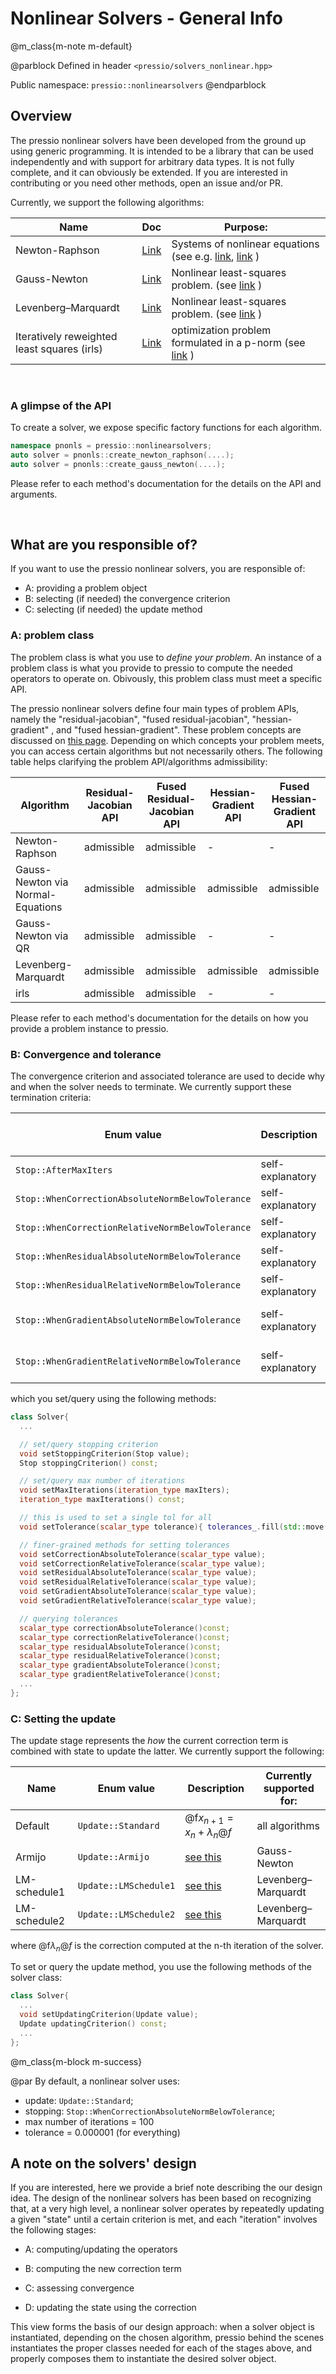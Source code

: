 
# Nonlinear Solvers - General Info


@m_class{m-note m-default}

@parblock
Defined in header `<pressio/solvers_nonlinear.hpp>`

Public namespace: `pressio::nonlinearsolvers`
@endparblock


## Overview

The pressio nonlinear solvers have been developed from the ground up using generic programming.
It is intended to be a library that can be used independently and with support for arbitrary data types.
It is not fully complete, and it can obviously be extended.
If you are interested in contributing or you need other methods, open an issue and/or PR.


Currently, we support the following algorithms:

| Name                                 | Doc                                                   | Purpose:                                                                                                                                                                                               |
|--------------------------------------|-------------------------------------------------------|--------------------------------------------------------------------------------------------------------------------------------------------------------------------------------------------------------|
| Newton-Raphson                       | [Link](./md_pages_components_nonlinsolvers_nr.html)   | Systems of nonlinear equations (see e.g. [link](https://link.springer.com/content/pdf/bbm%3A978-3-319-69407-8%2F1.pdf), [link](https://www.cmu.edu/math/undergrad/suami/pdfs/2014_newton_method.pdf) ) |
| Gauss-Newton                         | [Link](./md_pages_components_nonlinsolvers_gn.html)   | Nonlinear least-squares problem.            (see [link](https://en.wikipedia.org/wiki/Gauss%E2%80%93Newton_algorithm) )                                                                                |
| Levenberg–Marquardt                  | [Link](./md_pages_components_nonlinsolvers_lm.html)   | Nonlinear least-squares problem.             (see [link](https://en.wikipedia.org/wiki/Levenberg%E2%80%93Marquardt_algorithm) )                                                                        |
| Iteratively reweighted least squares (irls) | [Link](./md_pages_components_nonlinsolvers_irls.html) | optimization problem formulated in a p-norm (see [link](https://en.wikipedia.org/wiki/Iteratively_reweighted_least_squares) )                                                                          |

<br/>

### A glimpse of the API

To create a solver, we expose specific factory functions for each algorithm.

```cpp
namespace pnonls = pressio::nonlinearsolvers;
auto solver = pnonls::create_newton_raphson(....);
auto solver = pnonls::create_gauss_newton(....);
```

Please refer to each method's documentation for the details on the API and arguments.

<br/>

## What are you responsible of?

If you want to use the pressio nonlinear solvers, you are responsible of:

- A: providing a problem object
- B: selecting (if needed) the convergence criterion
- C: selecting (if needed) the update method


### A: problem class

The problem class is what you use to *define your problem*.
An instance of a problem class is what you provide to pressio to
compute the needed operators to operate on. Obivously, this problem class must meet a specific API.

The pressio nonlinear solvers define four main types of problem APIs,
namely the "residual-jacobian", "fused residual-jacobian", "hessian-gradient" ,
and "fused hessian-gradient".
These problem concepts are discussed on [this page](md_pages_components_nonlinsolvers_system_api.html).
Depending on which concepts your problem meets, you can access certain algorithms but not
necessarily others.
The following table helps clarifying the problem API/algorithms admissibility:

| Algorithm                         | Residual-Jacobian API | Fused Residual-Jacobian API | Hessian-Gradient API | Fused Hessian-Gradient API |
|-----------------------------------|-----------------------|-----------------------------|----------------------|----------------------------|
| Newton-Raphson                    | admissible            | admissible                  | -                    | -                          |
| Gauss-Newton via Normal-Equations | admissible            | admissible                  | admissible           | admissible                 |
| Gauss-Newton via QR               | admissible            | admissible                  | -                    | -                          |
| Levenberg-Marquardt               | admissible            | admissible                  | admissible           | admissible                 |
| irls                              | admissible            | admissible                  | -                    | -                          |

Please refer to each method's documentation for the details on how you provide
a problem instance to pressio.



### B: Convergence and tolerance

The convergence criterion and associated tolerance are used to decide
why and when the solver needs to terminate.
We currently support these termination criteria:

| Enum value                                       | Description      | Currently supported for: |
|--------------------------------------------------|------------------|--------------------------|
| `Stop::AfterMaxIters`                            | self-explanatory | all algorithms           |
| `Stop::WhenCorrectionAbsoluteNormBelowTolerance` | self-explanatory | all algorithms           |
| `Stop::WhenCorrectionRelativeNormBelowTolerance` | self-explanatory | all algorithms           |
| `Stop::WhenResidualAbsoluteNormBelowTolerance`   | self-explanatory | all algorithms           |
| `Stop::WhenResidualRelativeNormBelowTolerance`   | self-explanatory | all algorithms           |
| `Stop::WhenGradientAbsoluteNormBelowTolerance`   | self-explanatory | least-squares solvers    |
| `Stop::WhenGradientRelativeNormBelowTolerance`   | self-explanatory | least-squares solvers    |


which you set/query using the following methods:

```cpp
class Solver{
  ...

  // set/query stopping criterion
  void setStoppingCriterion(Stop value);
  Stop stoppingCriterion() const;

  // set/query max number of iterations
  void setMaxIterations(iteration_type maxIters);
  iteration_type maxIterations() const;

  // this is used to set a single tol for all
  void setTolerance(scalar_type tolerance){ tolerances_.fill(std::move(tolerance)); }

  // finer-grained methods for setting tolerances
  void setCorrectionAbsoluteTolerance(scalar_type value);
  void setCorrectionRelativeTolerance(scalar_type value);
  void setResidualAbsoluteTolerance(scalar_type value);
  void setResidualRelativeTolerance(scalar_type value);
  void setGradientAbsoluteTolerance(scalar_type value);
  void setGradientRelativeTolerance(scalar_type value);

  // querying tolerances
  scalar_type correctionAbsoluteTolerance()const;
  scalar_type correctionRelativeTolerance()const;
  scalar_type residualAbsoluteTolerance()const;
  scalar_type residualRelativeTolerance()const;
  scalar_type gradientAbsoluteTolerance()const;
  scalar_type gradientRelativeTolerance()const;
  ...
};
```

### C: Setting the update

The update stage represents the *how* the current correction term is combined
with state to update the latter. We currently support the following:

| Name         | Enum value            | Description                         | Currently supported for: |
|--------------|-----------------------|-------------------------------------|--------------------------|
| Default      | `Update::Standard`    | @f$x_{n+1} = x_{n} + \lambda_{n}@f$ | all algorithms           |
| Armijo       | `Update::Armijo`      | [see this]()                        | Gauss-Newton             |
| LM-schedule1 | `Update::LMSchedule1` | [see this]()                        | Levenberg–Marquardt      |
| LM-schedule2 | `Update::LMSchedule2` | [see this]()                        | Levenberg–Marquardt      |

where @f$\lambda_{n}@f$ is the correction computed at the n-th iteration of the solver.

To set or query the update method, you use the following methods of the solver class:

```cpp
class Solver{
  ...
  void setUpdatingCriterion(Update value);
  Update updatingCriterion() const;
  ...
};
```


@m_class{m-block m-success}

@par By default, a nonlinear solver uses:
- update: `Update::Standard`;
- stopping: `Stop::WhenCorrectionAbsoluteNormBelowTolerance`;
- max number of iterations = 100
- tolerance = 0.000001 (for everything)


## A note on the solvers' design

If you are interested, here we provide a brief note describing the our design idea.
The design of the nonlinear solvers has been based on recognizing that, at a very high level,
a nonlinear solver operates by repeatedly updating a given "state" until a certain criterion is met,
and each "iteration" involves the following stages:

- A: computing/updating the operators

- B: computing the new correction term

- C: assessing convergence

- D: updating the state using the correction

This view forms the basis of our design approach: when a solver object is instantiated,
depending on the chosen algorithm, pressio behind the scenes instantiates the proper
classes needed for each of the stages above,
and properly composes them to instantiate the desired solver object.
